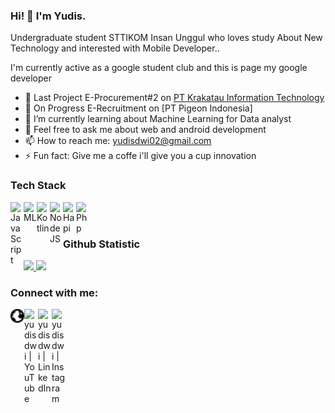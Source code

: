 ### Hi! 👋 I'm Yudis.

Undergraduate student STTIKOM Insan Unggul who loves study About New Technology and interested with Mobile Developer.. 

I'm currently active as a google student club and this is page my google developer 

- 🔭 Last Project E-Procurement#2 on [PT Krakatau Information Technology](https://eproc.krakatausteel.com/)
- 🔭 On Progress E-Recruitment on [PT Pigeon Indonesia]
- 🌱 I’m currently learning about Machine Learning for Data analyst
- 💬 Feel free to ask me about web and android development
- 📫 How to reach me: yudisdwi02@gmail.com
- ⚡ Fun fact: Give me a coffe i'll give you a cup innovation

### Tech Stack
  <a href="#"><img align="left" alt="JavaScript" title="JavaScript" width="21px" src="https://upload.wikimedia.org/wikipedia/commons/9/99/Unofficial_JavaScript_logo_2.svg" /></a>
  <a href="https://www.tensorflow.org/"><img align="left" alt="ML" title="TensorFlow" width="21px" src="https://user-images.githubusercontent.com/13250741/64669187-33b55380-d47e-11e9-8bbf-c02a9d42f9a7.png" /></a>
  <a href="https://kotlinlang.org/"><img align="left" alt="Kotlin" title="Kotlin Android" width="21px" src="https://upload.wikimedia.org/wikipedia/commons/7/74/Kotlin_Icon.png"/></a>
  <a href="https://nodejs.org/"><img align="left" alt="NodeJS" title="NodeJS" width="21px" src="https://seeklogo.com/images/N/nodejs-logo-FBE122E377-seeklogo.com.png" /></a>
  <a href="https://hapi.dev/"><img align="left" alt="Hapi" title="Hapi (NodeJS HTTP Framework)" width="21px" src="https://avatars.githubusercontent.com/u/3774533?s=200&v=4" /></a>
  <a href="https://www.php.net/"><img align="left" alt="Php" title="PHP" width="21px" src="https://www.php.net/images/logos/new-php-logo.svg" /></a>
  
  <br>
  <br>
  
### Github Statistic
<p align="left">
<a href="https://github.com/yudis2">
  <img height="180em" src="https://github-readme-stats-eight-theta.vercel.app/api?username=yudis2&show_icons=true&theme=algolia&include_all_commits=true&count_private=true"/>
  <img height="180em" src="https://github-readme-stats-eight-theta.vercel.app/api/top-langs/?username=yudis2&layout=compact&langs_count=8&theme=algolia"/>
</a>
</p>

### Connect with me:

[<img align="left" alt="yudisdwi" width="22px" src="https://raw.githubusercontent.com/iconic/open-iconic/master/svg/globe.svg" />][website]
[<img align="left" alt="yudisdwi | YouTube" width="22px" src="https://cdn.jsdelivr.net/npm/simple-icons@v3/icons/youtube.svg" />][youtube]
[<img align="left" alt="yudisdwi | LinkedIn" width="22px" src="https://cdn.jsdelivr.net/npm/simple-icons@v3/icons/linkedin.svg" />][linkedin]
[<img align="left" alt="yudisdwi | Instagram" width="22px" src="https://cdn.jsdelivr.net/npm/simple-icons@v3/icons/instagram.svg" />][instagram]

[website]: https://yudis2.github.io/
[youtube]: https://www.youtube.com/channel/UCDnrmQb9O9IVdSFYLFs6PQw
[instagram]: https://www.instagram.com/yudisdwi/
[linkedin]: https://www.linkedin.com/in/yudisdwi/

